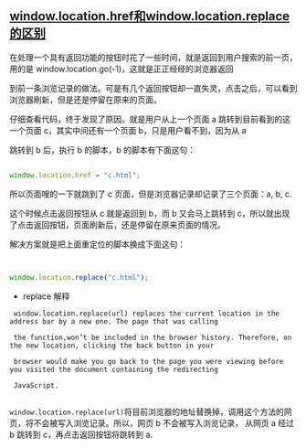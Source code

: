 [window.location.href和window.location.replace的区别](https://blog.csdn.net/github_37483541/article/details/59481084)
--------------------------

在处理一个具有返回功能的按钮时花了一些时间，就是返回到用户搜索的前一页，用的是 window.location.go(-1)，这就是正正经经的浏览器返回

到前一条浏览记录的做法。可是有几个返回按钮却一直失灵，点击之后，可以看到浏览器刷新，但是还是停留在原来的页面。 

仔细查看代码，终于发现了原因。就是用户从上一个页面 a 跳转到目前看到的这一个页面 c，其实中间还有一个页面 b，只是用户看不到，因为从 a 

跳转到 b 后，执行 b 的脚本，b 的脚本有下面这句：

```js

window.location.href = "c.html";

```

所以页面嗖的一下就跳到了 c 页面，但是浏览器记录却记录了三个页面：a, b, c. 

这个时候点击返回按钮从 c 就是返回到 b，而 b 又会马上跳转到 c，所以就出现了点击返回按钮，页面刷新后，还是停留在原来页面的情况。 

解决方案就是把上面重定位的脚本换成下面这句：

```js


window.location.replace("c.html");

```

* replace 解释

```  
 window.location.replace(url) replaces the current location in the address bar by a new one. The page that was calling 
 
 the function,won’t be included in the browser history. Therefore, on the new location, clicking the back button in your 
 
 browser would make you go back to the page you were viewing before you visited the document containing the redirecting 
 
 JavaScript. 
  
```

`window.location.replace(url)`将目前浏览器的地址替换掉，调用这个方法的网页，将不会被写入浏览记录。所以，网页 b 不会被写入浏览记录，
从网页 a 经过 b 跳转到 c，再点击返回按钮将跳转到 a.
